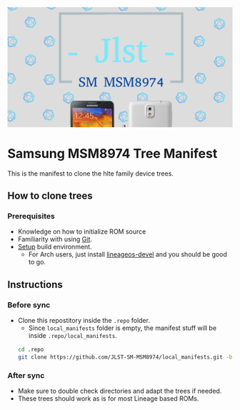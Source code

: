![banner](https://raw.githubusercontent.com/JLST-SM-MSM8974/local_manifests/los18/manifest_banner.png)
# Samsung MSM8974 Tree Manifest
This is the manifest to clone the hlte family device trees.

## How to clone trees
### Prerequisites
- Knowledge on how to initialize ROM source
- Familiarity with using [Git](https://www.atlassian.com/git/tutorials/atlassian-git-cheatsheet).
- [Setup](https://github.com/akhilnarang/scripts) build environment. 
    - For Arch users, just install [lineageos-devel](https://aur.archlinux.org/packages/lineageos-devel) and you should be good to go.

## Instructions
### Before sync
- Clone this repostitory inside the `.repo` folder.
    - Since `local_manifests` folder is empty, the manifest stuff will be inside `.repo/local_manifests`.
    ```bash
    cd .repo
    git clone https://github.com/JLST-SM-MSM8974/local_manifests.git -b los18
    ```

### After sync
- Make sure to double check directories and adapt the trees if needed.
- These trees should work as is for most Lineage based ROMs.